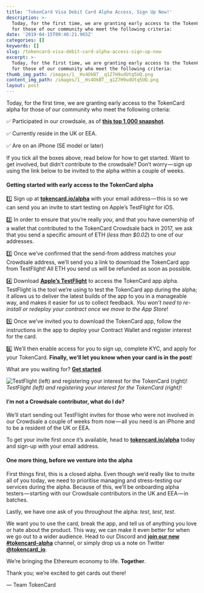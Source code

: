 ```yaml
---
title: 'TokenCard Visa Debit Card Alpha Access, Sign Up Now!'
description: >-
  Today, for the first time, we are granting early access to the TokenCard alpha
  for those of our community who meet the following criteria:
date: '2019-04-15T09:46:21.965Z'
categories: []
keywords: []
slug: /tokencard-visa-debit-card-alpha-access-sign-up-now
excerpt: >-
  Today, for the first time, we are granting early access to the TokenCard alpha
  for those of our community who meet the following criteria:
thumb_img_path: /images/1__Hs4OkBT__q1Z7H9udUtq5UQ.png
content_img_path: /images/1__Hs4OkBT__q1Z7H9udUtq5UQ.png
layout: post
---
```



Today, for the first time, we are granting early access to the TokenCard alpha for those of our community who meet the following criteria:

✅ Participated in our crowdsale, as of [**this top 1,000 snapshot**](https://github.com/MonolithDAO/token/blob/master/TKN%20holder%20top%201000%20snapshot.pdf).

✅ Currently reside in the UK or EEA.

✅ Are on an iPhone (SE model or later)

If you tick all the boxes above, read below for how to get started. Want to get involved, but didn’t contribute to the crowdsale? Don’t worry — sign up using the link below to be invited to the alpha within a couple of weeks.

#### Getting started with early access to the TokenCard alpha

1️⃣ Sign up at [**tokencard.io/alpha**](http://tokencard.io/alpha) with your email address — this is so we can send you an invite to start testing on Apple’s TestFlight for iOS.

2️⃣ In order to ensure that you’re really _you_, and that you have ownership of a wallet that contributed to the TokenCard Crowdsale back in 2017, we ask that you send a specific amount of ETH (_less than $0.02_) to one of our addresses.

3️⃣ Once we’ve confirmed that the send-from address matches your Crowdsale address, we’ll send you a link to download the TokenCard app from TestFlight! All ETH you send us will be refunded as soon as possible.

4️⃣ Download  [**Apple’s TestFlight**](https://itunes.apple.com/app/testflight/id899247664?mt=8) to access the TokenCard app alpha. TestFlight is the tool we’re using to test the TokenCard app during the alpha; it allows us to deliver the latest builds of the app to you in a manageable way, and makes it easier for us to collect feedback. _You won’t need to re-install or redeploy your contract once we move to the App Store_!

5️⃣ Once we’ve invited you to download the TokenCard app, follow the instructions in the app to deploy your Contract Wallet and register interest for the card.

6️⃣ We’ll then enable access for you to sign up, complete KYC, and apply for your TokenCard. **Finally, we’ll let you know when your card is in the post**!

What are you waiting for? [**Get started**](http://tokencard.io/alpha).

![_TestFlight (left) and registering your interest for the TokenCard (right)_!](images/1__sVj1zUOJrYfMumsvUj__EJw.jpeg)
_TestFlight (left) and registering your interest for the TokenCard (right)_!

#### I’m not a Crowdsale contributor, what do I do?

We’ll start sending out TestFlight invites for those who were not involved in our Crowdsale a couple of weeks from now — all you need is an iPhone and to be a resident of the UK or EEA.

To get your invite first once it’s available, head to [**tokencard.io/alpha**](http://tokencard.io/alpha) today and sign-up with your email address.

#### One more thing, before we venture into the alpha

First things first, this is a closed alpha. Even though we’d really like to invite all of you today, we need to prioritise managing and stress-testing our services during the alpha. Because of this, we’ll be onboarding alpha testers — starting with our Crowdsale contributors in the UK and EEA — in batches.

Lastly, we have one ask of you throughout the alpha: _test_, _test_, _test_.

We want you to use the card, break the app, and tell us of anything you love or hate about the product. This way, we can make it even better for when we go out to a wider audience. Head to our Discord and [**join our new #tokencard-alpha**](https://discord.gg/RhxpjpX) channel, or simply drop us a note on Twitter [**@tokencard\_io**](https://twitter.com/tokencard_io).

We’re bringing the Ethereum economy to life. **Together**.

Thank you; we’re excited to get cards out there!

— Team TokenCard